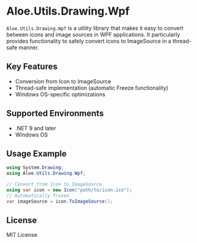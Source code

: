 # Aloe.Utils.Drawing.Wpf

`Aloe.Utils.Drawing.Wpf` is a utility library that makes it easy to convert between icons and image sources in WPF applications.
It particularly provides functionality to safely convert icons to ImageSource in a thread-safe manner.

## Key Features

* Conversion from Icon to ImageSource
* Thread-safe implementation (automatic Freeze functionality)
* Windows OS-specific optimizations

## Supported Environments

* .NET 9 and later
* Windows OS

## Usage Example

```csharp
using System.Drawing;
using Aloe.Utils.Drawing.Wpf;

// Convert from Icon to ImageSource
using var icon = new Icon("path/to/icon.ico");
// Automatically frozen
var imageSource = icon.ToImageSource();
```

## License

MIT License
